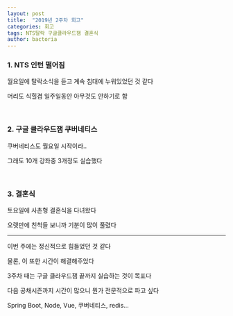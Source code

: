 ```yaml
---
layout: post
title:  "2019년 2주차 회고"
categories: 회고
tags: NTS탈락 구글클라우드잼 결혼식
author: bactoria
---
```


### 1. NTS 인턴 떨어짐
 
월요일에 탈락소식을 듣고 계속 침대에 누워있었던 것 같다

머리도 식힐겸 일주일동안 아무것도 안하기로 함

&nbsp;

### 2. 구글 클라우드잼 쿠버네티스

쿠버네티스도 월요일 시작이라.. 

그래도 10개 강좌중 3개정도 실습했다

&nbsp;

### 3. 결혼식

토요일에 사촌형 결혼식을 다녀왔다

오랫만에 친척들 보니까 기분이 많이 풀렸다

---

이번 주에는 정신적으로 힘들었던 것 같다

물론, 이 또한 시간이 해결해주었다

3주차 때는 구글 클라우드잼 끝까지 실습하는 것이 목표다

다음 공채시즌까지 시간이 많으니 뭔가 전문적으로 파고 싶다

Spring Boot, Node, Vue, 쿠버네티스, redis...


